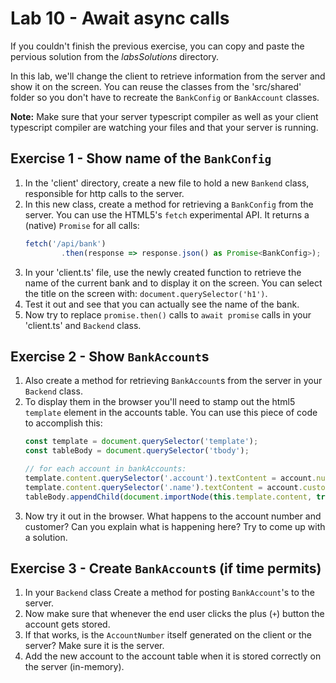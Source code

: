 # Lab 10 - Await async calls

If you couldn't finish the previous exercise, you can copy and paste the pervious solution from the *labsSolutions* directory.

In this lab, we'll change the client to retrieve information from the server and show it on the screen. You can reuse the classes from the 'src/shared' folder so you don't have to recreate the `BankConfig` or `BankAccount` classes.

**Note:** Make sure that your server typescript compiler as well as your client typescript compiler are watching your files and that your server is running.

## Exercise 1 - Show name of the `BankConfig`

1. In the 'client' directory, create a new file to hold a new `Bankend` class, responsible for http calls to the server.
1. In this new class, create a method for retrieving a `BankConfig` from the server. You can use the HTML5's `fetch` experimental API. It returns a (native) `Promise` for all calls:
    ```typescript
    fetch('/api/bank')
            .then(response => response.json() as Promise<BankConfig>);
    ```
1. In your 'client.ts' file, use the newly created function to retrieve the name of the current bank and to display it on the screen. You can select the title on the screen with: `document.querySelector('h1')`.
1. Test it out and see that you can actually see the name of the bank.
1. Now try to replace `promise.then()` calls to `await promise` calls in your 'client.ts' and `Backend` class.

## Exercise 2 - Show `BankAccount`s

1. Also create a method for retrieving `BankAccount`s from the server in your `Backend` class.
1. To display them in the browser you'll need to stamp out the html5 `template` element in the accounts table. You can use this piece of code to accomplish this:
    ```typescript
    const template = document.querySelector('template');
    const tableBody = document.querySelector('tbody');

    // for each account in bankAccounts:
    template.content.querySelector('.account').textContent = account.number.toString();
    template.content.querySelector('.name').textContent = account.customer.toString();
    tableBody.appendChild(document.importNode(this.template.content, true));
    ```
1. Now try it out in the browser. What happens to the account number and customer? Can you explain what is happening here? Try to come up with a solution.

## Exercise 3 - Create `BankAccount`s (if time permits)

1. In your `Backend` class Create a method for posting `BankAccount`'s to the server.
1. Now make sure that whenever the end user clicks the plus (`+`) button the account gets stored.
1. If that works, is the `AccountNumber` itself generated on the client or the server? Make sure it is the server.
1. Add the new account to the account table when it is stored correctly on the server (in-memory).
